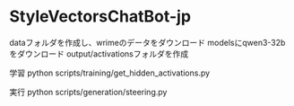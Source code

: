 # StyleVectorsChatBot-jp
dataフォルダを作成し、wrimeのデータをダウンロード
modelsにqwen3-32bをダウンロード
output/activationsフォルダを作成

学習
python scripts/training/get_hidden_activations.py

実行
python scripts/generation/steering.py
